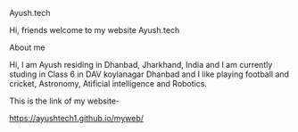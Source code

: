  Ayush.tech 

Hi, friends welcome to my website Ayush.tech
  
About me
  
 Hi, I am Ayush residing in Dhanbad, Jharkhand, India and I am currently studing in Class 6 in DAV koylanagar Dhanbad and I like playing football and cricket, Astronomy, Atificial intelligence and Robotics.
 
 This is the link of my website-

https://ayushtech1.github.io/myweb/
 
